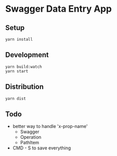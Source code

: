 # Swagger Data Entry App


## Setup

```
yarn install
```


## Development

```
yarn build:watch
yarn start
```


## Distribution

```
yarn dist
```


## Todo

- better way to handle 'x-prop-name'
    - Swagger
    - Operation
    - PathItem
- CMD - S to save everything
